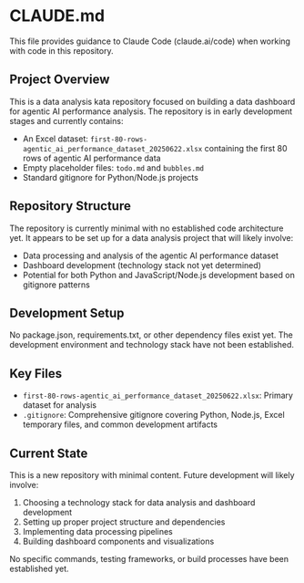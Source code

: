 # CLAUDE.md

This file provides guidance to Claude Code (claude.ai/code) when working with code in this repository.

## Project Overview

This is a data analysis kata repository focused on building a data dashboard for agentic AI performance analysis. The repository is in early development stages and currently contains:

- An Excel dataset: `first-80-rows-agentic_ai_performance_dataset_20250622.xlsx` containing the first 80 rows of agentic AI performance data
- Empty placeholder files: `todo.md` and `bubbles.md`
- Standard gitignore for Python/Node.js projects

## Repository Structure

The repository is currently minimal with no established code architecture yet. It appears to be set up for a data analysis project that will likely involve:

- Data processing and analysis of the agentic AI performance dataset
- Dashboard development (technology stack not yet determined)
- Potential for both Python and JavaScript/Node.js development based on gitignore patterns

## Development Setup

No package.json, requirements.txt, or other dependency files exist yet. The development environment and technology stack have not been established.

## Key Files

- `first-80-rows-agentic_ai_performance_dataset_20250622.xlsx`: Primary dataset for analysis
- `.gitignore`: Comprehensive gitignore covering Python, Node.js, Excel temporary files, and common development artifacts

## Current State

This is a new repository with minimal content. Future development will likely involve:
1. Choosing a technology stack for data analysis and dashboard development
2. Setting up proper project structure and dependencies
3. Implementing data processing pipelines
4. Building dashboard components and visualizations

No specific commands, testing frameworks, or build processes have been established yet.